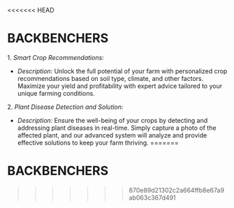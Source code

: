 <<<<<<< HEAD
# BACKBENCHERS

1.⁠ ⁠*Smart Crop Recommendations:*
   - *Description:* Unlock the full potential of your farm with personalized crop recommendations based on soil type, climate, and other factors. Maximize your yield and profitability with expert advice tailored to your unique farming conditions.

2.⁠ ⁠*Plant Disease Detection and Solution:*
   - *Description:* Ensure the well-being of your crops by detecting and addressing plant diseases in real-time. Simply capture a photo of the affected plant, and our advanced system will analyze and provide effective solutions to keep your farm thriving.
=======
# BACKBENCHERS
>>>>>>> 870e89d21302c2a664ffb8e67a9ab063c367d491
